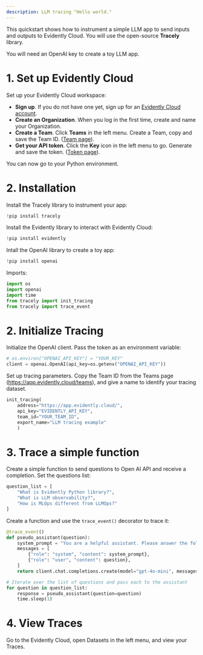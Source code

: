 ```yaml
---
description: LLM tracing "Hello world." 
---
```


This quickstart shows how to instrument a simple LLM app to send inputs and outputs to Evidently Cloud. You will use the open-source **Tracely** library.

You will need an OpenAI key to create a toy LLM app.

# 1. Set up Evidently Cloud 

Set up your Evidently Cloud workspace:
* **Sign up**. If you do not have one yet, sign up for an [Evidently Cloud account](https://app.evidently.cloud/signup).
* **Create an Organization**. When you log in the first time, create and name your Organization.
* **Create a Team**. Click **Teams** in the left menu. Create a Team, copy and save the Team ID. ([Team page](https://app.evidently.cloud/teams)).
* **Get your API token**. Click the **Key** icon in the left menu to go. Generate and save the token. ([Token page](https://app.evidently.cloud/token)).

You can now go to your Python environment.

# 2. Installation

Install the Tracely library to instrument your app:

```python
!pip install tracely
```

Install the Evidently library to interact with Evidently Cloud:

```python
!pip install evidently
```

Intall the OpenAI library to create a toy app:

```python
!pip install openai
```

Imports:
```python
import os
import openai
import time
from tracely import init_tracing
from tracely import trace_event
```

# 2. Initialize Tracing

Initialize the OpenAI client. Pass the token as an environment variable:

```python
# os.environ["OPENAI_API_KEY"] = "YOUR_KEY"
client = openai.OpenAI(api_key=os.getenv("OPENAI_API_KEY"))
```

Set up tracing parameters. Copy the Team ID from the Teams page (https://app.evidently.cloud/teams), and give a name to identify your tracing dataset.

```python
init_tracing(
    address="https://app.evidently.cloud/",
    api_key="EVIDENTLY_API_KEY",
    team_id="YOUR_TEAM_ID",
    export_name="LLM tracing example"
    )
```

# 3. Trace a simple function

Create a simple function to send questions to Open AI API and receive a completion. Set the questions list:

```python
question_list = [
    "What is Evidently Python library?",
    "What is LLM observability?",
    "How is MLOps different from LLMOps?"
]
```

Create a function and use the ```trace_event()``` decorator to trace it:

```python
@trace_event()
def pseudo_assistant(question):
    system_prompt = "You are a helpful assistant. Please answer the following question concisely."
    messages = [
        {"role": "system", "content": system_prompt},
        {"role": "user", "content": question},
    ]
    return client.chat.completions.create(model="gpt-4o-mini", messages=messages).choices[0].message.content

# Iterate over the list of questions and pass each to the assistant
for question in question_list:
    response = pseudo_assistant(question=question)
    time.sleep(1)
```

# 4. View Traces

Go to the Evidently Cloud, open Datasets in the left menu, and view your Traces.
